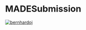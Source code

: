 # MADESubmission
[![bernhardoj](https://circleci.com/gh/bernhardoj/MADESubmission.svg?style=svg&circle-token=b17f5b500b86c9780781b0f33cc2db8efcdd3386)](https://circleci.com/gh/bernhardoj/MADESubmission)
